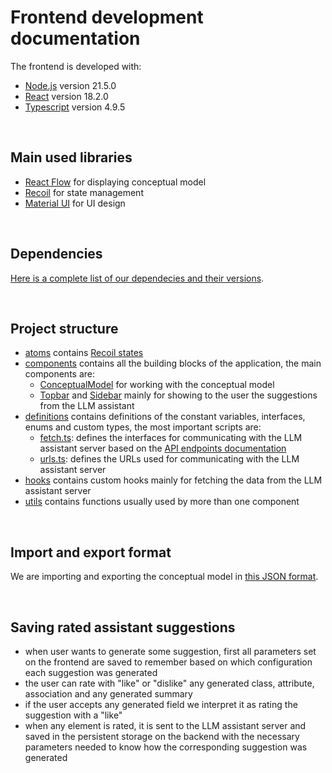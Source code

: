 # Frontend development documentation

The frontend is developed with:
- [Node.js](https://nodejs.org/en) version 21.5.0
- [React](https://react.dev/) version 18.2.0
- [Typescript](https://www.typescriptlang.org/) version 4.9.5

<br/>


## Main used libraries
- [React Flow](https://reactflow.dev/) for displaying conceptual model
- [Recoil](https://recoiljs.org/) for state management
- [Material UI](https://mui.com/) for UI design

<br/>

## Dependencies
[Here is a complete list of our dependecies and their versions](../frontend/conceptual-model-editor-assistant/package.json).

<br/>


## Project structure

- [atoms](../frontend/conceptual-model-editor-assistant/src/atoms/) contains [Recoil states](https://recoiljs.org/docs/basic-tutorial/atoms/)
- [components](../frontend/conceptual-model-editor-assistant/src/components/) contains all the building blocks of the application, the main components are:
    - [ConceptualModel](../frontend/conceptual-model-editor-assistant/src/components/ConceptualModel/) for working with the conceptual model
    - [Topbar](../frontend/conceptual-model-editor-assistant/src/components/Topbar/) and [Sidebar](../frontend/conceptual-model-editor-assistant/src/components/Sidebar/) mainly for showing to the user the suggestions from the LLM assistant
- [definitions](../frontend/conceptual-model-editor-assistant/src/definitions/) contains definitions of the constant variables, interfaces, enums and custom types, the most important scripts are:
    - [fetch.ts](../frontend/conceptual-model-editor-assistant/src/definitions/fetch.ts): defines the interfaces for communicating with the LLM assistant server based on the [API endpoints documentation](api-endpoints.md)
    - [urls.ts](../frontend/conceptual-model-editor-assistant/src/definitions/urls.ts): defines the URLs used for communicating with the LLM assistant server
- [hooks](../frontend/conceptual-model-editor-assistant/src/hooks/) contains custom hooks mainly for fetching the data from the LLM assistant server
- [utils](../frontend/conceptual-model-editor-assistant/src/utils/) contains functions usually used by more than one component


<br/>

## Import and export format
We are importing and exporting the conceptual model in [this JSON format](https://schemas.dataspecer.com/adapters/simplified-semantic-model.v1.0.schema.json).


<br/>

## Saving rated assistant suggestions
- when user wants to generate some suggestion, first all parameters set on the frontend are saved to remember based on which configuration each suggestion was generated
- the user can rate with "like" or "dislike" any generated class, attribute, association and any generated summary
- if the user accepts any generated field we interpret it as rating the suggestion with a "like"
- when any element is rated, it is sent to the LLM assistant server and saved in the persistent storage on the backend with the necessary parameters needed to know how the corresponding suggestion was generated
